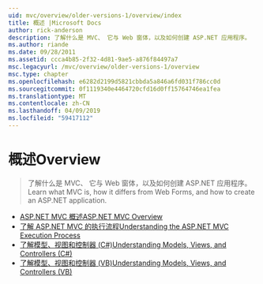```yaml
---
uid: mvc/overview/older-versions-1/overview/index
title: 概述 |Microsoft Docs
author: rick-anderson
description: 了解什么是 MVC、 它与 Web 窗体，以及如何创建 ASP.NET 应用程序。
ms.author: riande
ms.date: 09/28/2011
ms.assetid: ccca4b85-2f32-4d81-9ae5-a876f84497a7
msc.legacyurl: /mvc/overview/older-versions-1/overview
msc.type: chapter
ms.openlocfilehash: e6282d2199d5821cbbda5a846a6fd031f786cc0d
ms.sourcegitcommit: 0f1119340e4464720cfd16d0ff15764746ea1fea
ms.translationtype: MT
ms.contentlocale: zh-CN
ms.lasthandoff: 04/09/2019
ms.locfileid: "59417112"
---
```

# <a name="overview"></a><span data-ttu-id="e3016-103">概述</span><span class="sxs-lookup"><span data-stu-id="e3016-103">Overview</span></span>

> <span data-ttu-id="e3016-104">了解什么是 MVC、 它与 Web 窗体，以及如何创建 ASP.NET 应用程序。</span><span class="sxs-lookup"><span data-stu-id="e3016-104">Learn what MVC is, how it differs from Web Forms, and how to create an ASP.NET application.</span></span>


- [<span data-ttu-id="e3016-105">ASP.NET MVC 概述</span><span class="sxs-lookup"><span data-stu-id="e3016-105">ASP.NET MVC Overview</span></span>](asp-net-mvc-overview.md)
- [<span data-ttu-id="e3016-106">了解 ASP.NET MVC 的执行流程</span><span class="sxs-lookup"><span data-stu-id="e3016-106">Understanding the ASP.NET MVC Execution Process</span></span>](understanding-the-asp-net-mvc-execution-process.md)
- [<span data-ttu-id="e3016-107">了解模型、视图和控制器 (C#)</span><span class="sxs-lookup"><span data-stu-id="e3016-107">Understanding Models, Views, and Controllers (C#)</span></span>](understanding-models-views-and-controllers-cs.md)
- [<span data-ttu-id="e3016-108">了解模型、视图和控制器 (VB)</span><span class="sxs-lookup"><span data-stu-id="e3016-108">Understanding Models, Views, and Controllers (VB)</span></span>](understanding-models-views-and-controllers-vb.md)
